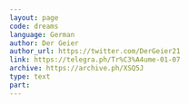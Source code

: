 ```yaml
---
layout: page
code: dreams
language: German
author: Der Geier
author_url: https://twitter.com/DerGeier21
link: https://telegra.ph/Tr%C3%A4ume-01-07
archive: https://archive.ph/XSQ5J
type: text
part: 
---
```

